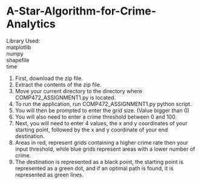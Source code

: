 # A-Star-Algorithm-for-Crime-Analytics

Library Used: \
matplotlib \
numpy \
shapefile \
time

1. First, download the zip file.
2. Extract the contents of the zip file.
3. Move your current directory to the directory where COMP472_ASSIGNMENT1.py is located.
4. To run the application, run COMP472_ASSIGNMENT1.py python script.
5. You will then be prompted to enter the grid size. (Value bigger than 0)
6. You will also need to enter a crime threshold between 0 and 100.
7. Next, you will need to enter 4 values, the x and y coordinates of your starting point, followed by the x and y coordinate of your end destination.
8. Areas in red, represent grids containing a higher crime rate then your input threshold, while blue grids represent areas with a lower number of crime.
9. The destination is represented as a black point, the starting point is represented as a green dot, and if an optimal path is found, it is represented as green lines.
